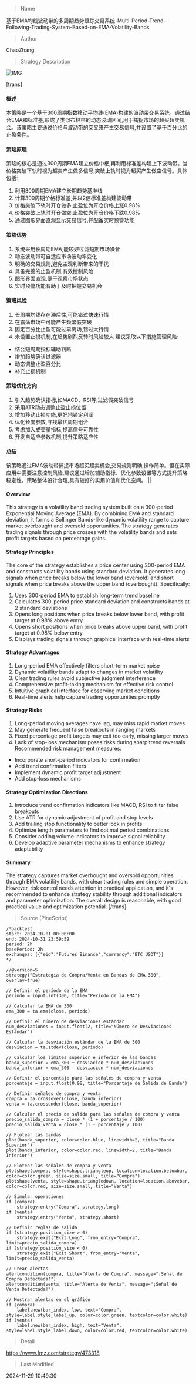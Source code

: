 
> Name

基于EMA均线波动带的多周期趋势跟踪交易系统-Multi-Period-Trend-Following-Trading-System-Based-on-EMA-Volatility-Bands

> Author

ChaoZhang

> Strategy Description

![IMG](https://www.fmz.com/upload/asset/11b60c276de0219c493.png)

[trans]
#### 概述
本策略是一个基于300周期指数移动平均线(EMA)构建的波动带交易系统。通过结合EMA和标准差,形成了类似布林带的动态波动区间,用于捕捉市场的超买超卖机会。该策略主要通过价格与波动带的交叉来产生交易信号,并设置了基于百分比的止盈条件。

#### 策略原理
策略的核心是通过300周期EMA建立价格中枢,再利用标准差构建上下波动带。当价格突破下轨时视为超卖产生做多信号,突破上轨时视为超买产生做空信号。具体包括:
1. 利用300周期EMA建立长期趋势基准线
2. 计算300周期价格标准差,并以2倍标准差构建波动带
3. 价格突破下轨时开仓做多,止盈位为开仓价格上涨0.98%
4. 价格突破上轨时开仓做空,止盈位为开仓价格下跌0.98%
5. 通过图形界面直观显示交易信号,并配备实时预警功能

#### 策略优势
1. 系统采用长周期EMA,能较好过滤短期市场噪音
2. 动态波动带可自适应市场波动率变化
3. 明确的交易规则,避免主观判断带来的干扰
4. 具备完善的止盈机制,有效控制风险
5. 图形界面直观,便于观察市场状态
6. 实时预警功能有助于及时把握交易机会

#### 策略风险
1. 长周期均线存在滞后性,可能错过快速行情
2. 在震荡市场中可能产生频繁假突破
3. 固定百分比止盈可能过早离场,错过大行情
4. 未设置止损机制,在趋势剧烈反转时风险较大
建议采取以下措施管理风险:
- 结合短周期指标辅助判断
- 增加趋势确认过滤器
- 动态调整止盈百分比
- 补充止损机制

#### 策略优化方向
1. 引入趋势确认指标,如MACD、RSI等,过滤假突破信号
2. 采用ATR动态调整止盈止损位置
3. 增加移动止损功能,更好地锁定利润
4. 优化长度参数,寻找最优周期组合
5. 考虑加入成交量指标,提高信号可靠性
6. 开发自适应参数机制,提升策略适应性

#### 总结
该策略通过EMA波动带捕捉市场超买超卖机会,交易规则明确,操作简单。但在实际应用中需要注意控制风险,建议通过增加辅助指标、优化参数设置等方式提升策略稳定性。策略整体设计合理,具有较好的实用价值和优化空间。 || 

#### Overview
This strategy is a volatility band trading system built on a 300-period Exponential Moving Average (EMA). By combining EMA and standard deviation, it forms a Bollinger Bands-like dynamic volatility range to capture market overbought and oversold opportunities. The strategy generates trading signals through price crosses with the volatility bands and sets profit targets based on percentage gains.

#### Strategy Principles
The core of the strategy establishes a price center using 300-period EMA and constructs volatility bands using standard deviation. It generates long signals when price breaks below the lower band (oversold) and short signals when price breaks above the upper band (overbought). Specifically:
1. Uses 300-period EMA to establish long-term trend baseline
2. Calculates 300-period price standard deviation and constructs bands at 2 standard deviations
3. Opens long positions when price breaks below lower band, with profit target at 0.98% above entry
4. Opens short positions when price breaks above upper band, with profit target at 0.98% below entry
5. Displays trading signals through graphical interface with real-time alerts

#### Strategy Advantages
1. Long-period EMA effectively filters short-term market noise
2. Dynamic volatility bands adapt to changes in market volatility
3. Clear trading rules avoid subjective judgment interference
4. Comprehensive profit-taking mechanism for effective risk control
5. Intuitive graphical interface for observing market conditions
6. Real-time alerts help capture trading opportunities promptly

#### Strategy Risks
1. Long-period moving averages have lag, may miss rapid market moves
2. May generate frequent false breakouts in ranging markets
3. Fixed percentage profit targets may exit too early, missing larger moves
4. Lack of stop-loss mechanism poses risks during sharp trend reversals
Recommended risk management measures:
- Incorporate short-period indicators for confirmation
- Add trend confirmation filters
- Implement dynamic profit target adjustment
- Add stop-loss mechanisms

#### Strategy Optimization Directions
1. Introduce trend confirmation indicators like MACD, RSI to filter false breakouts
2. Use ATR for dynamic adjustment of profit and stop levels
3. Add trailing stop functionality to better lock in profits
4. Optimize length parameters to find optimal period combinations
5. Consider adding volume indicators to improve signal reliability
6. Develop adaptive parameter mechanisms to enhance strategy adaptability

#### Summary
The strategy captures market overbought and oversold opportunities through EMA volatility bands, with clear trading rules and simple operation. However, risk control needs attention in practical application, and it's recommended to enhance strategy stability through additional indicators and parameter optimization. The overall design is reasonable, with good practical value and optimization potential.
[/trans]



> Source (PineScript)

``` pinescript
/*backtest
start: 2024-10-01 00:00:00
end: 2024-10-31 23:59:59
period: 2h
basePeriod: 2h
exchanges: [{"eid":"Futures_Binance","currency":"BTC_USDT"}]
*/

//@version=5
strategy("Estrategia de Compra/Venta en Bandas de EMA 300", overlay=true)

// Definir el período de la EMA
periodo = input.int(300, title="Período de la EMA")

// Calcular la EMA de 300
ema_300 = ta.ema(close, periodo)

// Definir el número de desviaciones estándar
num_desviaciones = input.float(2, title="Número de Desviaciones Estándar")

// Calcular la desviación estándar de la EMA de 300
desviacion = ta.stdev(close, periodo)

// Calcular los límites superior e inferior de las bandas
banda_superior = ema_300 + desviacion * num_desviaciones
banda_inferior = ema_300 - desviacion * num_desviaciones

// Definir el porcentaje para las señales de compra y venta
porcentaje = input.float(0.98, title="Porcentaje de Salida de Banda")

// Definir señales de compra y venta
compra = ta.crossover(close, banda_inferior)
venta = ta.crossunder(close, banda_superior)

// Calcular el precio de salida para las señales de compra y venta
precio_salida_compra = close * (1 + porcentaje / 100)
precio_salida_venta = close * (1 - porcentaje / 100)

// Plotear las bandas
plot(banda_superior, color=color.blue, linewidth=2, title="Banda Superior")
plot(banda_inferior, color=color.red, linewidth=2, title="Banda Inferior")

// Plotear las señales de compra y venta
plotshape(compra, style=shape.triangleup, location=location.belowbar, color=color.green, size=size.small, title="Compra")
plotshape(venta, style=shape.triangledown, location=location.abovebar, color=color.red, size=size.small, title="Venta")

// Simular operaciones
if (compra)
    strategy.entry("Compra", strategy.long)
if (venta)
    strategy.entry("Venta", strategy.short)

// Definir reglas de salida
if (strategy.position_size > 0)
    strategy.exit("Exit Long", from_entry="Compra", limit=precio_salida_compra)
if (strategy.position_size < 0)
    strategy.exit("Exit Short", from_entry="Venta", limit=precio_salida_venta)

// Crear alertas
alertcondition(compra, title="Alerta de Compra", message="¡Señal de Compra Detectada!")
alertcondition(venta, title="Alerta de Venta", message="¡Señal de Venta Detectada!")

// Mostrar alertas en el gráfico
if (compra)
    label.new(bar_index, low, text="Compra", style=label.style_label_up, color=color.green, textcolor=color.white)
if (venta)
    label.new(bar_index, high, text="Venta", style=label.style_label_down, color=color.red, textcolor=color.white)
```

> Detail

https://www.fmz.com/strategy/473318

> Last Modified

2024-11-29 10:49:30
